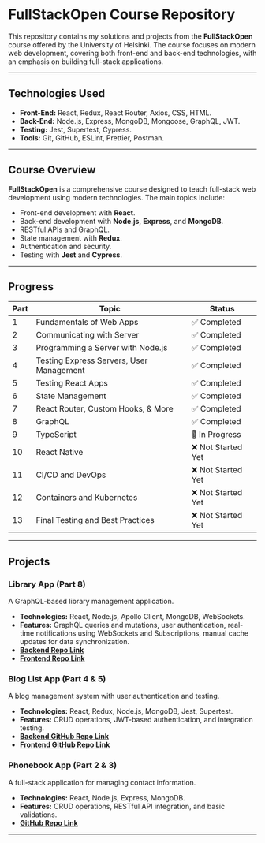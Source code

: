 # FullStackOpen Course Repository

This repository contains my solutions and projects from the **FullStackOpen** course offered by the University of Helsinki. The course focuses on modern web development, covering both front-end and back-end technologies, with an emphasis on building full-stack applications.

---
## Technologies Used

- **Front-End:** React, Redux, React Router, Axios, CSS, HTML.
- **Back-End:** Node.js, Express, MongoDB, Mongoose, GraphQL, JWT.
- **Testing:** Jest, Supertest, Cypress.
- **Tools:** Git, GitHub, ESLint, Prettier, Postman.

---

## Course Overview

**FullStackOpen** is a comprehensive course designed to teach full-stack web development using modern technologies. The main topics include:

- Front-end development with **React**.
- Back-end development with **Node.js**, **Express**, and **MongoDB**.
- RESTful APIs and GraphQL.
- State management with **Redux**.
- Authentication and security.
- Testing with **Jest** and **Cypress**.

---

## Progress

| Part  | Topic                                      | Status      |
|-------|--------------------------------------------|-------------|
| 1     | Fundamentals of Web Apps                  | ✅ Completed |
| 2     | Communicating with Server                 | ✅ Completed |
| 3     | Programming a Server with Node.js         | ✅ Completed |
| 4     | Testing Express Servers, User Management  | ✅ Completed |
| 5     | Testing React Apps                        | ✅ Completed |
| 6     | State Management                          | ✅ Completed |
| 7     | React Router, Custom Hooks, & More        | ✅ Completed |
| 8     | GraphQL                                   | ✅ Completed |
| 9     | TypeScript                                | 🚧 In Progress |
| 10    | React Native                              | ❌ Not Started Yet |
| 11    | CI/CD and DevOps                          | ❌ Not Started Yet |
| 12    | Containers and Kubernetes                 | ❌ Not Started Yet |
| 13    | Final Testing and Best Practices          | ❌ Not Started Yet |

---

## Projects

### Library App (Part 8)
A GraphQL-based library management application.  
- **Technologies:** React, Node.js, Apollo Client, MongoDB, WebSockets.  
- **Features:** GraphQL queries and mutations, user authentication, real-time notifications using WebSockets and Subscriptions, manual cache updates for data synchronization.
- **[Backend Repo Link](https://github.com/danutdotrar/FSO-recap/tree/main/part8/small-library)**  
- **[Frontend Repo Link](https://github.com/danutdotrar/FSO-recap/tree/main/part8/small-library-frontend)**

### Blog List App (Part 4 & 5)
A blog management system with user authentication and testing.  
- **Technologies:** React, Redux, Node.js, MongoDB, Jest, Supertest.  
- **Features:** CRUD operations, JWT-based authentication, and integration testing.  
- **[Backend GitHub Repo Link](https://github.com/danutdotrar/FSO-recap/tree/main/part4/bloglist)**
- **[Frontend GitHub Repo Link](https://github.com/danutdotrar/FSO-recap/tree/main/part5/bloglist-frontend)**

### Phonebook App (Part 2 & 3)
A full-stack application for managing contact information.  
- **Technologies:** React, Node.js, Express, MongoDB.  
- **Features:** CRUD operations, RESTful API integration, and basic validations.  
- **[GitHub Repo Link](https://github.com/danutdotrar/FSO-recap/tree/main/part2/phonebook)**    

---


